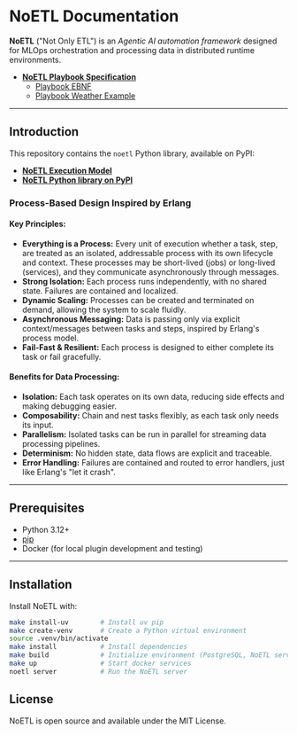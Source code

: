 # NoETL Documentation
__NoETL__ ("Not Only ETL") is an _Agentic AI automation framework_ designed for MLOps orchestration and processing data in distributed runtime environments.

  - [__NoETL Playbook Specification__](wiki/playbook_specification.md)
    - [Playbook EBNF](data/catalog/playbook.ebnf)
    - [Playbook Weather Example](data/catalog/playbooks/weather_example.yaml)

---

## Introduction

This repository contains the `noetl` Python library, available on PyPI:  

- [__NoETL Execution Model__](wiki/execution_model.md)
- [__NoETL Python library on PyPI__](https://pypi.org/project/noetl/)

### Process-Based Design Inspired by Erlang

#### Key Principles:

- **Everything is a Process:** Every unit of execution whether a task, step, are treated as an isolated, addressable process with its own lifecycle and context. These processes may be short-lived (jobs) or long-lived (services), and they communicate asynchronously through messages.
- **Strong Isolation:** Each process runs independently, with no shared state. Failures are contained and localized.
- **Dynamic Scaling:** Processes can be created and terminated on demand, allowing the system to scale fluidly.
- **Asynchronous Messaging:** Data is passing only via explicit context/messages between tasks and steps, inspired by Erlang's process model.
- **Fail-Fast & Resilient:** Each process is designed to either complete its task or fail gracefully.


#### Benefits for Data Processing:

- __Isolation:__ Each task operates on its own data, reducing side effects and making debugging easier.
- __Composability:__ Chain and nest tasks flexibly, as each task only needs its input.
- __Parallelism:__ Isolated tasks can be run in parallel for streaming data processing pipelines.
- __Determinism:__ No hidden state, data flows are explicit and traceable.
- __Error Handling:__ Failures are contained and routed to error handlers, just like Erlang's "let it crash".

---


## Prerequisites

- Python 3.12+
- [pip](https://pip.pypa.io/en/stable/installation/)
- Docker (for local plugin development and testing)

---

## Installation

Install NoETL with:

```bash
make install-uv        # Install uv pip
make create-venv       # Create a Python virtual environment
source .venv/bin/activate
make install           # Install dependencies
make build             # Initialize environment (PostgreSQL, NoETL server)
make up                # Start docker services
noetl server           # Run the NoETL server
```
## License
NoETL is open source and available under the MIT License.